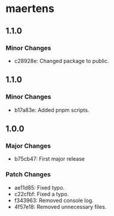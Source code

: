 # maertens

## 1.1.0

### Minor Changes

- c28928e: Changed package to public.

## 1.1.0

### Minor Changes

- b17a83e: Added pnpm scripts.

## 1.0.0

### Major Changes

- b75cb47: First major release

### Patch Changes

- ae11d85: Fixed typo.
- c22cfbf: Fixed a typo.
- f343963: Removed console log.
- 4f57e18: Removed unnecessary files.

